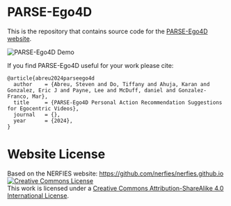 # PARSE-Ego4D

This is the repository that contains source code for the [PARSE-Ego4D website](https://PARSE-ego4D.github.io).

![PARSE-Ego4D Demo](./webcontent/images/fig2.png)

If you find PARSE-Ego4D useful for your work please cite:
```
@article{abreu2024parseego4d
  author    = {Abreu, Steven and Do, Tiffany and Ahuja, Karan and Gonzalez, Eric J and Payne, Lee and McDuff, daniel and Gonzalez-Franco, Mar},
  title     = {PARSE-Ego4D Personal Action Recommendation Suggestions for Egocentric Videos},
  journal   = {},
  year      = {2024},
}
```

# Website License
Based on the NERFIES website:  <a rel="license" href="https://github.com/nerfies/nerfies.github.io">https://github.com/nerfies/nerfies.github.io</a>
<a rel="license" href="http://creativecommons.org/licenses/by-sa/4.0/"><img alt="Creative Commons License" style="border-width:0" src="https://i.creativecommons.org/l/by-sa/4.0/88x31.png" /></a><br />This work is licensed under a <a rel="license" href="http://creativecommons.org/licenses/by-sa/4.0/">Creative Commons Attribution-ShareAlike 4.0 International License</a>.
